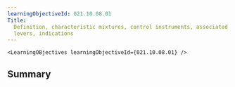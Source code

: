 ```yaml
---
learningObjectiveId: 021.10.08.01
Title:
  Definition, characteristic mixtures, control instruments, associated control
  levers, indications
---
```


```tsx eval
<LearningOBjectives learningObjectiveId={021.10.08.01} />
```

## Summary
